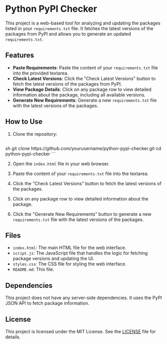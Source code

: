 # Python PyPI Checker

This project is a web-based tool for analyzing and updating the packages listed in your `requirements.txt` file. It fetches the latest versions of the packages from PyPI and allows you to generate an updated `requirements.txt`.

## Features

- **Paste Requirements**: Paste the content of your `requirements.txt` file into the provided textarea.
- **Check Latest Versions**: Click the "Check Latest Versions" button to fetch the latest versions of the packages from PyPI.
- **View Package Details**: Click on any package row to view detailed information about the package, including all available versions.
- **Generate New Requirements**: Generate a new `requirements.txt` file with the latest versions of the packages.

## How to Use

1. Clone the repository:
    ```
<div id="znofak"></div>sh
    git clone https://github.com/yourusername/python-pypi-checker.git
    cd python-pypi-checker
    ```

2. Open the `index.html` file in your web browser.

3. Paste the content of your `requirements.txt` file into the textarea.

4. Click the "Check Latest Versions" button to fetch the latest versions of the packages.

5. Click on any package row to view detailed information about the package.

6. Click the "Generate New Requirements" button to generate a new `requirements.txt` file with the latest versions of the packages.

## Files

- `index.html`: The main HTML file for the web interface.
- `script.js`: The JavaScript file that handles the logic for fetching package versions and updating the UI.
- `styles.css`: The CSS file for styling the web interface.
- `README.md`: This file.

## Dependencies

This project does not have any server-side dependencies. It uses the PyPI JSON API to fetch package information.

## License

This project is licensed under the MIT License. See the [LICENSE](LICENSE) file for details.
